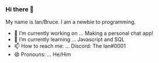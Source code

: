 ### Hi there 👋
My name is Ian/Bruce. I am a newbie to programming.

- 🔭 I’m currently working on ... Making a personal chat app!
- 🌱 I’m currently learning ... Javascript and SQL
- 📫 How to reach me: ... Discord: The Ian#0001
- 😄 Pronouns: ... He/Him

